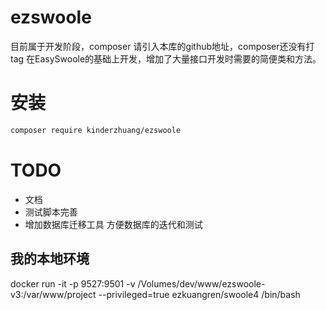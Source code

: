 # ezswoole
目前属于开发阶段，composer 请引入本库的github地址，composer还没有打tag
在EasySwoole的基础上开发，增加了大量接口开发时需要的简便类和方法。

# 安装
```sh
composer require kinderzhuang/ezswoole
```

# TODO
- 文档
- 测试脚本完善
- 增加数据库迁移工具 方便数据库的迭代和测试

## 我的本地环境
docker run -it -p 9527:9501 -v /Volumes/dev/www/ezswoole-v3:/var/www/project --privileged=true ezkuangren/swoole4 /bin/bash

